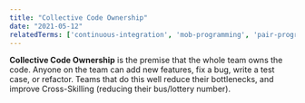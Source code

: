 ```yaml
---
title: "Collective Code Ownership"
date: "2021-05-12"
relatedTerms: ['continuous-integration', 'mob-programming', 'pair-programming']
---
```


**Collective Code Ownership** is the premise that the whole team owns the code. Anyone on the team can add new features, fix a bug, write a test case, or refactor. Teams that do this well reduce their bottlenecks, and improve Cross-Skilling (reducing their bus/lottery number).

